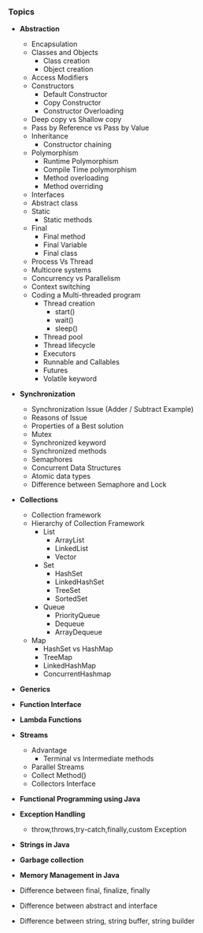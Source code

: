### Topics

* **Abstraction**
    * Encapsulation
    * Classes and Objects
        * Class creation
        * Object creation
    * Access Modifiers
    * Constructors
        * Default Constructor
        * Copy Constructor
        * Constructor Overloading
    * Deep copy vs Shallow copy
    * Pass by Reference vs Pass by Value
    * Inheritance
        * Constructor chaining
    * Polymorphism
        * Runtime Polymorphism
        * Compile Time polymorphism
        * Method overloading
        * Method overriding
    * Interfaces
    * Abstract class
    * Static
        * Static methods
    * Final
        * Final method
        * Final Variable
        * Final class
    * Process Vs Thread
    * Multicore systems
    * Concurrency vs Parallelism
    * Context switching
    * Coding a Multi-threaded program
        * Thread creation
            * start()
            * wait()
            * sleep()
        * Thread pool
        * Thread lifecycle
        * Executors
        * Runnable and Callables
        * Futures
        * Volatile keyword
* **Synchronization**
    * Synchronization Issue (Adder / Subtract Example)
    * Reasons of Issue
    * Properties of a Best solution
    * Mutex
    * Synchronized keyword
    * Synchronized methods
    * Semaphores
    * Concurrent Data Structures
    * Atomic data types
    * Difference between Semaphore and Lock
* **Collections**
    * Collection framework
    * Hierarchy of Collection Framework
        * List
            * ArrayList
            * LinkedList
            * Vector
        * Set
            * HashSet
            * LinkedHashSet
            * TreeSet
            * SortedSet
        * Queue
            * PriorityQueue
            * Dequeue
            * ArrayDequeue
    * Map
        * HashSet vs HashMap
        * TreeMap
        * LinkedHashMap
        * ConcurrentHashmap
* **Generics**
* **Function Interface**
* **Lambda Functions**
* **Streams**
    * Advantage
        * Terminal vs Intermediate methods
    * Parallel Streams
    * Collect Method()
    * Collectors Interface
* **Functional Programming using Java**
* **Exception Handling**
    * throw,throws,try-catch,finally,custom Exception
* **Strings in Java**
* **Garbage collection**
* **Memory Management in Java**

* Difference between final, finalize, finally
* Difference between abstract and interface
* Difference between string, string buffer, string builder
